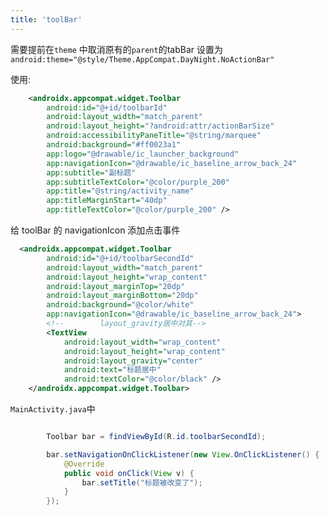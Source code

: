 ```yaml
---
title: 'toolBar'
---
```


需要提前在`theme` 中取消原有的`parent`的tabBar 设置为 `android:theme="@style/Theme.AppCompat.DayNight.NoActionBar"`


使用:

```xml
    <androidx.appcompat.widget.Toolbar
        android:id="@+id/toolbarId"
        android:layout_width="match_parent"
        android:layout_height="?android:attr/actionBarSize"
        android:accessibilityPaneTitle="@string/marquee"
        android:background="#ff0023a1"
        app:logo="@drawable/ic_launcher_background"
        app:navigationIcon="@drawable/ic_baseline_arrow_back_24"
        app:subtitle="副标题"
        app:subtitleTextColor="@color/purple_200"
        app:title="@string/activity_name"
        app:titleMarginStart="40dp"
        app:titleTextColor="@color/purple_200" />
```

给 toolBar 的 navigationIcon 添加点击事件
<!--   android:layout_gravity="center" 能让wrap_content 水平居中 类似html中的margin:0 auto -->
```xml
  <androidx.appcompat.widget.Toolbar
        android:id="@+id/toolbarSecondId"
        android:layout_width="match_parent"
        android:layout_height="wrap_content"
        android:layout_marginTop="20dp"
        android:layout_marginBottom="20dp"
        android:background="@color/white"
        app:navigationIcon="@drawable/ic_baseline_arrow_back_24">
        <!--        layout_gravity居中对其-->
        <TextView
            android:layout_width="wrap_content"
            android:layout_height="wrap_content"
            android:layout_gravity="center"
            android:text="标题居中"
            android:textColor="@color/black" />
    </androidx.appcompat.widget.Toolbar>

```

`MainActivity.java`中

```java

        Toolbar bar = findViewById(R.id.toolbarSecondId);

        bar.setNavigationOnClickListener(new View.OnClickListener() {
            @Override
            public void onClick(View v) {
                bar.setTitle("标题被改变了");
            }
        });

```

